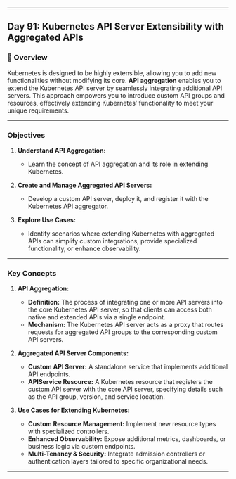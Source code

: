 ﻿---

## Day 91: Kubernetes API Server Extensibility with Aggregated APIs

### 📘 Overview

Kubernetes is designed to be highly extensible, allowing you to add new functionalities without modifying its core. **API aggregation** enables you to extend the Kubernetes API server by seamlessly integrating additional API servers. This approach empowers you to introduce custom API groups and resources, effectively extending Kubernetes’ functionality to meet your unique requirements.

---


### Objectives

1. **Understand API Aggregation:**  
   - Learn the concept of API aggregation and its role in extending Kubernetes.
   
2. **Create and Manage Aggregated API Servers:**  
   - Develop a custom API server, deploy it, and register it with the Kubernetes API aggregator.
   
3. **Explore Use Cases:**  
   - Identify scenarios where extending Kubernetes with aggregated APIs can simplify custom integrations, provide specialized functionality, or enhance observability.

---

### Key Concepts

1. **API Aggregation:**  
   - **Definition:** The process of integrating one or more API servers into the core Kubernetes API server, so that clients can access both native and extended APIs via a single endpoint.
   - **Mechanism:** The Kubernetes API server acts as a proxy that routes requests for aggregated API groups to the corresponding custom API servers.

2. **Aggregated API Server Components:**  
   - **Custom API Server:** A standalone service that implements additional API endpoints.
   - **APIService Resource:** A Kubernetes resource that registers the custom API server with the core API server, specifying details such as the API group, version, and service location.

3. **Use Cases for Extending Kubernetes:**  
   - **Custom Resource Management:** Implement new resource types with specialized controllers.
   - **Enhanced Observability:** Expose additional metrics, dashboards, or business logic via custom endpoints.
   - **Multi-Tenancy & Security:** Integrate admission controllers or authentication layers tailored to specific organizational needs.

---